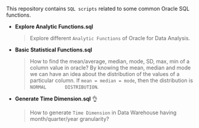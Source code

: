 
This repository contains `SQL scripts` related to some common Oracle SQL functions.

* **Explore Analytic Functions.sql**<br/> 
  > Explore different `Analytic Functions` of Oracle for Data Analysis.

* **Basic Statistical Functions.sql**<br/>
  > How to find the mean/average, median, mode, SD, max, min of a column value in oracle? By knowing the mean, median and mode we can have     an idea about the distribution of the values of a particular column. If `mean = median = mode`, then the distribution is `NORMAL       DISTRIBUTION`.

* **Generate Time Dimension.sql** :ok_hand: <br/>
  > How to generate `Time Dimension` in Data Warehouse having month/quarter/year granularity? 

